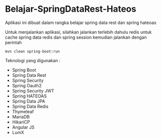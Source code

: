 # Belajar-SpringDataRest-Hateos

Aplikasi ini dibuat dalam rangka belajar spring data rest dan spring hateoas

Untuk menjalankan aplikasi, silahkan jalankan terlebih dahulu redis untuk cache spring data redis dan spring session
kemudian jalankan dengan perintah

`mvn clean spring-boot:run`

Teknologi yang digunakan :

* Spring Boot
* Spring Data Rest
* Spring Security
* Spring Oauth2
* Spring Security JWT
* Spring HATEOAS
* Spring Data JPA
* Spring Data Redis
* Thymeleaf
* MariaDB
* HikariCP
* Angular JS
* LumX

